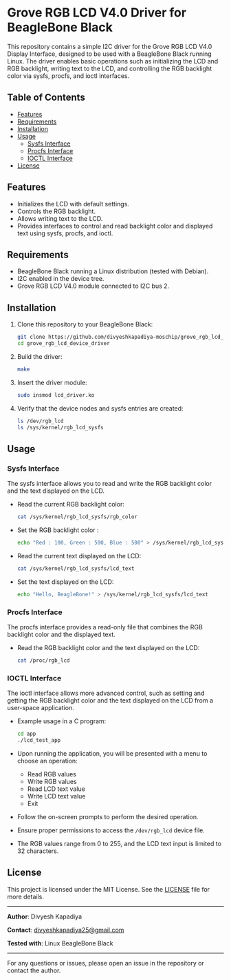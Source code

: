 
# Grove RGB LCD V4.0 Driver for BeagleBone Black

This repository contains a simple I2C driver for the Grove RGB LCD V4.0 Display Interface, designed to be used with a BeagleBone Black running Linux. The driver enables basic operations such as initializing the LCD and RGB backlight, writing text to the LCD, and controlling the RGB backlight color via sysfs, procfs, and ioctl interfaces.

## Table of Contents

- [Features](#features)
- [Requirements](#requirements)
- [Installation](#installation)
- [Usage](#usage)
  - [Sysfs Interface](#sysfs-interface)
  - [Procfs Interface](#procfs-interface)
  - [IOCTL Interface](#ioctl-interface)
- [License](#license)

## Features

- Initializes the LCD with default settings.
- Controls the RGB backlight.
- Allows writing text to the LCD.
- Provides interfaces to control and read backlight color and displayed text using sysfs, procfs, and ioctl.

## Requirements

- BeagleBone Black running a Linux distribution (tested with Debian).
- I2C enabled in the device tree.
- Grove RGB LCD V4.0 module connected to I2C bus 2.

## Installation

1. Clone this repository to your BeagleBone Black:
   ```bash
   git clone https://github.com/divyeshkapadiya-moschip/grove_rgb_lcd_device_driver.git
   cd grove_rgb_lcd_device_driver
   ```

2. Build the driver:
   ```bash
   make
   ```

3. Insert the driver module:
   ```bash
   sudo insmod lcd_driver.ko
   ```

4. Verify that the device nodes and sysfs entries are created:
   ```bash
   ls /dev/rgb_lcd
   ls /sys/kernel/rgb_lcd_sysfs
   ```

## Usage

### Sysfs Interface

The sysfs interface allows you to read and write the RGB backlight color and the text displayed on the LCD.

- Read the current RGB backlight color:
  ```bash
  cat /sys/kernel/rgb_lcd_sysfs/rgb_color
  ```

- Set the RGB backlight color :
  ```bash
  echo "Red : 100, Green : 500, Blue : 500" > /sys/kernel/rgb_lcd_sysfs/rgb_color
  ```

- Read the current text displayed on the LCD:
  ```bash
  cat /sys/kernel/rgb_lcd_sysfs/lcd_text
  ```

- Set the text displayed on the LCD:
  ```bash
  echo "Hello, BeagleBone!" > /sys/kernel/rgb_lcd_sysfs/lcd_text
  ```

### Procfs Interface

The procfs interface provides a read-only file that combines the RGB backlight color and the displayed text.

- Read the RGB backlight color and the text displayed on the LCD:
  ```bash
  cat /proc/rgb_lcd
  ```

### IOCTL Interface

The ioctl interface allows more advanced control, such as setting and getting the RGB backlight color and the text displayed on the LCD from a user-space application.

- Example usage in a C program:
  ```bash
  cd app
  ./lcd_test_app
  ```

- Upon running the application, you will be presented with a menu to choose an operation:
    - Read RGB values
    - Write RGB values
    - Read LCD text value
    - Write LCD text value
    - Exit

- Follow the on-screen prompts to perform the desired operation.

- Ensure proper permissions to access the `/dev/rgb_lcd` device file.
- The RGB values range from 0 to 255, and the LCD text input is limited to 32 characters.



## License

This project is licensed under the MIT License. See the [LICENSE](LICENSE) file for more details.

---

**Author**: Divyesh Kapadiya

**Contact**: divyeshkapadiya25@gmail.com

**Tested with**: Linux BeagleBone Black

---

For any questions or issues, please open an issue in the repository or contact the author.

